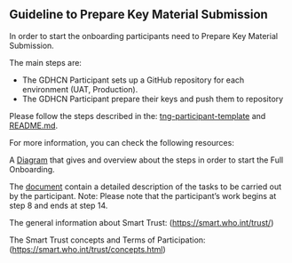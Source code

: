 
## Guideline to Prepare Key Material Submission 

In order to start the onboarding participants need to Prepare Key Material Submission.

The main steps are:

* The GDHCN Participant sets up a GitHub repository for each environment (UAT, Production).
* The GDHCN Participant prepare their keys and push them to repository

 Please follow the steps described in the: [tng-participant-template](https://github.com/WorldHealthOrganization/tng-participant-template)
and [README.md](https://github.com/WorldHealthOrganization/tng-participant-template/blob/main/README.md).

 For more information, you can check the following resources:

 A [Diagram](https://smart.who.int/trust/OnboardingProcessInteractionParticipantAndWHO.png) that gives and overview about the steps in order to start the Full Onboarding.
 
The [document](https://smart.who.int/trust/blob/docs/OnboardingProcess_Documents/input/pagecontent/concepts_onboarding_process_full.md) contain a detailed description of the tasks to be carried out by the participant.
 Note: Please note that the participant’s work begins at step 8 and ends at step 14.

The general information about Smart Trust:
(https://smart.who.int/trust/)

The Smart Trust concepts and Terms of Participation: 
(https://smart.who.int/trust/concepts.html)



